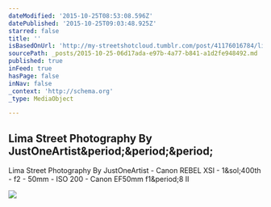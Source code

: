 ```yaml
---
dateModified: '2015-10-25T08:53:08.596Z'
datePublished: '2015-10-25T09:03:48.925Z'
starred: false
title: ''
isBasedOnUrl: 'http://my-streetshotcloud.tumblr.com/post/41176016784/lima-street-photography-by-justoneartist'
sourcePath: _posts/2015-10-25-06d17ada-e97b-4a77-b841-a1d2fe948492.md
published: true
inFeed: true
hasPage: false
inNav: false
_context: 'http://schema.org'
_type: MediaObject

---
```

<article style=""><h1>Lima Street Photography By JustOneArtist&amp;period;&amp;period;&amp;period;</h1><p>Lima Street Photography By JustOneArtist - Canon REBEL XSI - 1&amp;sol;400th - f2 - 50mm - ISO 200 - Canon EF50mm f1&amp;period;8 II</p><img src="http://40.media.tumblr.com/594362a3a5d1b082d61b38d3ebf54fc9/tumblr_mh0hy32APl1rzlmeco1_500.jpg" /></article>